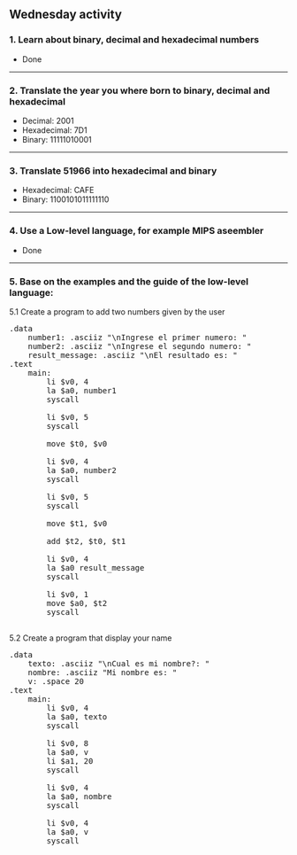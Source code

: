 ## Wednesday activity

  ### 1. Learn about binary, decimal and hexadecimal numbers
   - Done
   
-----
  ### 2. Translate the year you where born to binary, decimal and hexadecimal
   - Decimal: 2001
   - Hexadecimal: 7D1
   - Binary: 11111010001

------
  ### 3. Translate 51966 into hexadecimal and binary
   - Hexadecimal: CAFE
   - Binary: 1100101011111110

------
  ### 4. Use a Low-level language, for example MIPS aseembler
   - Done

-----
  ### 5. Base on the examples and the guide of the low-level language:
   5.1 Create a program to add two numbers given by the user<br></ol>
      
   <pre>
.data
	number1: .asciiz "\nIngrese el primer numero: "
	number2: .asciiz "\nIngrese el segundo numero: "
	result_message: .asciiz "\nEl resultado es: "
.text
	main:
		li $v0, 4
		la $a0, number1
		syscall

		li $v0, 5
		syscall

		move $t0, $v0

		li $v0, 4
		la $a0, number2
		syscall

		li $v0, 5
		syscall

		move $t1, $v0
		
		add $t2, $t0, $t1

		li $v0, 4
		la $a0 result_message
		syscall

		li $v0, 1
		move $a0, $t2
		syscall
   </pre>
   

   5.2 Create a program that display your name
   <pre>
.data
	texto: .asciiz "\nCual es mi nombre?: "
	nombre: .asciiz "Mi nombre es: "
	v: .space 20
.text
	main:
		li $v0, 4
		la $a0, texto
		syscall

		li $v0, 8
		la $a0, v
		li $a1, 20
		syscall 

		li $v0, 4
		la $a0, nombre
		syscall

		li $v0, 4
		la $a0, v
		syscall
		
   </pre>
